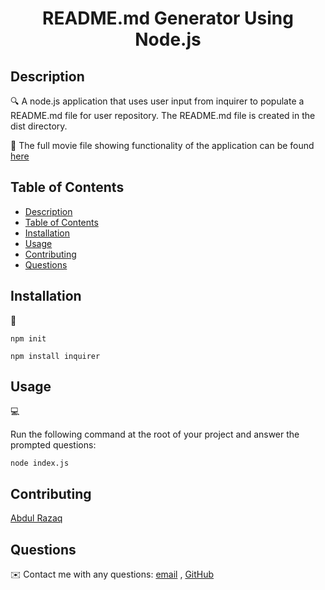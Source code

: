 
<h1 align="center">README.md Generator Using Node.js</h1>
   
  
   
## Description
  
🔍 A node.js application that uses user input from inquirer to populate a README.md file for user repository. The README.md file is created in the dist directory.
  
🎥 The full movie file showing functionality of the application can be found [here](src/Functionality)  
  

  
## Table of Contents
- [Description](#description)
- [Table of Contents](#table-of-contents)
- [Installation](#installation)
- [Usage](#usage)
- [Contributing](#contributing)
- [Questions](#questions)

## Installation
💾   
  
`npm init`
  
`npm install inquirer`
  
## Usage
💻   
  
Run the following command at the root of your project and answer the prompted questions:
  
`node index.js`

## Contributing
[Abdul Razaq](https://github.com/razaqabdul8)

## Questions
✉️ Contact me with any questions: [email](mailto:razaqabdul8@gmail.com) , [GitHub](https://github.com/razaqabdul8)<br />

    